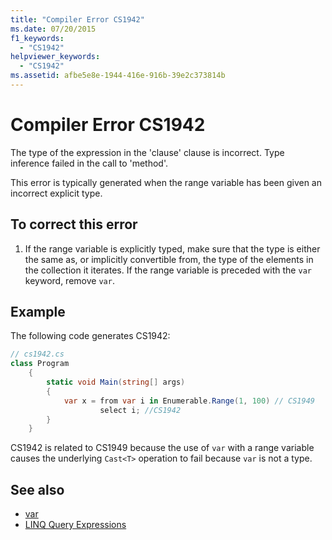 ```yaml
---
title: "Compiler Error CS1942"
ms.date: 07/20/2015
f1_keywords: 
  - "CS1942"
helpviewer_keywords: 
  - "CS1942"
ms.assetid: afbe5e8e-1944-416e-916b-39e2c373814b
---
```

# Compiler Error CS1942

The type of the expression in the 'clause' clause is incorrect. Type inference failed in the call to 'method'.  
  
This error is typically generated when the range variable has been given an incorrect explicit type.  

## To correct this error

1. If the range variable is explicitly typed, make sure that the type is either the same as, or implicitly convertible from, the type of the elements in the collection it iterates. If the range variable is preceded with the `var` keyword, remove `var`.  
  
## Example

The following code generates CS1942:  

```csharp
// cs1942.cs  
class Program  
    {  
        static void Main(string[] args)  
        {  
            var x = from var i in Enumerable.Range(1, 100) // CS1949  
                    select i; //CS1942  
        }  
    }  
```

CS1942 is related to CS1949 because the use of `var` with a range variable causes the underlying `Cast<T>` operation to fail because `var` is not a type.  
  
## See also

- [var](../keywords/var.md)
- [LINQ Query Expressions](../../programming-guide/linq-query-expressions/index.md)
